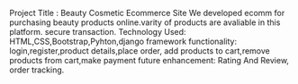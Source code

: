 Project Title : Beauty Cosmetic Ecommerce Site
We developed ecomm for purchasing beauty products online.varity of products are avaliable in this platform.
secure transaction.
Technology Used: HTML,CSS,Bootstrap,Pyhton,django framework
functionality: login,register,product details,place order, add products to cart,remove products from cart,make payment
future enhancement: Rating And Review, order tracking.
